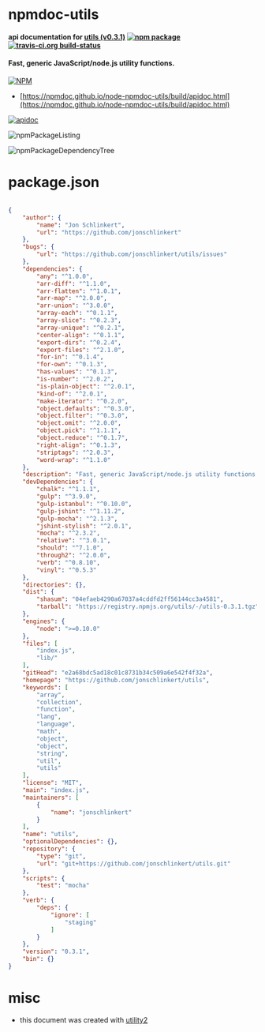 # npmdoc-utils

#### api documentation for  [utils (v0.3.1)](https://github.com/jonschlinkert/utils)  [![npm package](https://img.shields.io/npm/v/npmdoc-utils.svg?style=flat-square)](https://www.npmjs.org/package/npmdoc-utils) [![travis-ci.org build-status](https://api.travis-ci.org/npmdoc/node-npmdoc-utils.svg)](https://travis-ci.org/npmdoc/node-npmdoc-utils)

#### Fast, generic JavaScript/node.js utility functions.

[![NPM](https://nodei.co/npm/utils.png?downloads=true&downloadRank=true&stars=true)](https://www.npmjs.com/package/utils)

- [https://npmdoc.github.io/node-npmdoc-utils/build/apidoc.html](https://npmdoc.github.io/node-npmdoc-utils/build/apidoc.html)

[![apidoc](https://npmdoc.github.io/node-npmdoc-utils/build/screenCapture.buildCi.browser.%252Ftmp%252Fbuild%252Fapidoc.html.png)](https://npmdoc.github.io/node-npmdoc-utils/build/apidoc.html)

![npmPackageListing](https://npmdoc.github.io/node-npmdoc-utils/build/screenCapture.npmPackageListing.svg)

![npmPackageDependencyTree](https://npmdoc.github.io/node-npmdoc-utils/build/screenCapture.npmPackageDependencyTree.svg)



# package.json

```json

{
    "author": {
        "name": "Jon Schlinkert",
        "url": "https://github.com/jonschlinkert"
    },
    "bugs": {
        "url": "https://github.com/jonschlinkert/utils/issues"
    },
    "dependencies": {
        "any": "^1.0.0",
        "arr-diff": "^1.1.0",
        "arr-flatten": "^1.0.1",
        "arr-map": "^2.0.0",
        "arr-union": "^3.0.0",
        "array-each": "^0.1.1",
        "array-slice": "^0.2.3",
        "array-unique": "^0.2.1",
        "center-align": "^0.1.1",
        "export-dirs": "^0.2.4",
        "export-files": "^2.1.0",
        "for-in": "^0.1.4",
        "for-own": "^0.1.3",
        "has-values": "^0.1.3",
        "is-number": "^2.0.2",
        "is-plain-object": "^2.0.1",
        "kind-of": "^2.0.1",
        "make-iterator": "^0.2.0",
        "object.defaults": "^0.3.0",
        "object.filter": "^0.3.0",
        "object.omit": "^2.0.0",
        "object.pick": "^1.1.1",
        "object.reduce": "^0.1.7",
        "right-align": "^0.1.3",
        "striptags": "^2.0.3",
        "word-wrap": "^1.1.0"
    },
    "description": "Fast, generic JavaScript/node.js utility functions.",
    "devDependencies": {
        "chalk": "^1.1.1",
        "gulp": "^3.9.0",
        "gulp-istanbul": "^0.10.0",
        "gulp-jshint": "^1.11.2",
        "gulp-mocha": "^2.1.3",
        "jshint-stylish": "^2.0.1",
        "mocha": "^2.3.2",
        "relative": "^3.0.1",
        "should": "^7.1.0",
        "through2": "^2.0.0",
        "verb": "^0.8.10",
        "vinyl": "^0.5.3"
    },
    "directories": {},
    "dist": {
        "shasum": "04efaeb4290a67037a4cddfd2ff56144cc3a4581",
        "tarball": "https://registry.npmjs.org/utils/-/utils-0.3.1.tgz"
    },
    "engines": {
        "node": ">=0.10.0"
    },
    "files": [
        "index.js",
        "lib/"
    ],
    "gitHead": "e2a68bdc5ad18c01c8731b34c509a6e542f4f32a",
    "homepage": "https://github.com/jonschlinkert/utils",
    "keywords": [
        "array",
        "collection",
        "function",
        "lang",
        "language",
        "math",
        "object",
        "object",
        "string",
        "util",
        "utils"
    ],
    "license": "MIT",
    "main": "index.js",
    "maintainers": [
        {
            "name": "jonschlinkert"
        }
    ],
    "name": "utils",
    "optionalDependencies": {},
    "repository": {
        "type": "git",
        "url": "git+https://github.com/jonschlinkert/utils.git"
    },
    "scripts": {
        "test": "mocha"
    },
    "verb": {
        "deps": {
            "ignore": [
                "staging"
            ]
        }
    },
    "version": "0.3.1",
    "bin": {}
}
```



# misc
- this document was created with [utility2](https://github.com/kaizhu256/node-utility2)
